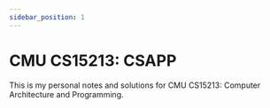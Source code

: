 ```yaml
---
sidebar_position: 1
---
```


# CMU CS15213: CSAPP

This is my personal notes and solutions for CMU CS15213: Computer Architecture and Programming.

